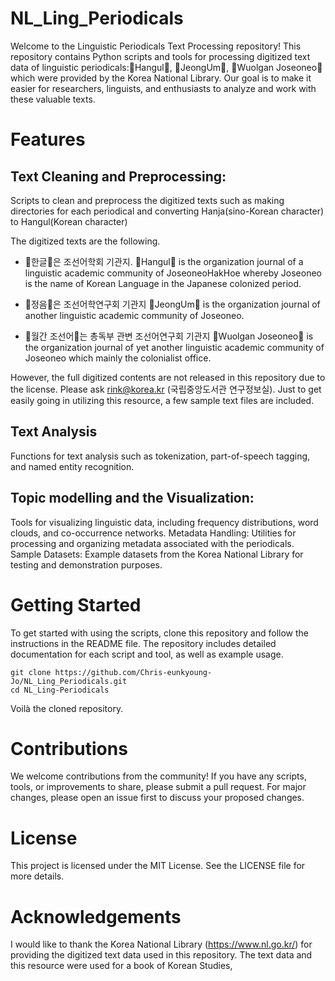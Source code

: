 # NL_Ling_Periodicals
Welcome to the Linguistic Periodicals Text Processing repository! This repository contains Python scripts and tools for processing digitized text data of linguistic periodicals:󰡔Hangul󰡕, 󰡔JeongUm󰡕, 󰡔Wuolgan Joseoneo󰡕  which were provided by the Korea National Library. Our goal is to make it easier for researchers, linguists, and enthusiasts to analyze and work with these valuable texts.

# Features
## Text Cleaning and Preprocessing: 
Scripts to clean and preprocess the digitized texts such as making directories for each periodical and converting Hanja(sino-Korean character) to Hangul(Korean character)

The digitized texts are the following. 

- 󰡔한글󰡕은 조선어학회 기관지.
󰡔Hangul󰡕 is the organization journal of a linguistic academic community of JoseoneoHakHoe whereby Joseoneo is the name of Korean Language in the Japanese colonized period. 

- 󰡔정음󰡕은 조선어학연구회 기관지 
󰡔JeongUm󰡕 is the organization journal of another linguistic academic community of Joseoneo.  

- 󰡔월간 조선어󰡕는 총독부 관변 조선어연구회 기관지
󰡔Wuolgan Joseoneo󰡕 is the organization journal of yet another linguistic academic community of Joseoneo which mainly the colonialist office. 

However, the full digitized contents are not released in this repository due to the license.  Please ask rink@korea.kr (국립중앙도서관 연구정보실). 
Just to get easily going in utilizing this resource, a few sample text files are included. 


## Text Analysis 
Functions for text analysis such as tokenization, part-of-speech tagging, and named entity recognition.

## Topic modelling and the Visualization: 
Tools for visualizing linguistic data, including frequency distributions, word clouds, and co-occurrence networks.
Metadata Handling: Utilities for processing and organizing metadata associated with the periodicals.
Sample Datasets: Example datasets from the Korea National Library for testing and demonstration purposes.

# Getting Started
To get started with using the scripts, clone this repository and follow the instructions in the README file. The repository includes detailed documentation for each script and tool, as well as example usage.

```command terminal 
git clone https://github.com/Chris-eunkyoung-Jo/NL_Ling_Periodicals.git
cd NL_Ling-Periodicals
```
Voilà the cloned repository. 


# Contributions
We welcome contributions from the community! If you have any scripts, tools, or improvements to share, please submit a pull request. For major changes, please open an issue first to discuss your proposed changes.


# License
This project is licensed under the MIT License. See the LICENSE file for more details.

# Acknowledgements
I would like to thank the Korea National Library (https://www.nl.go.kr/) for providing the digitized text data used in this repository. 
The text data and this resource were used for a book of Korean Studies, 

